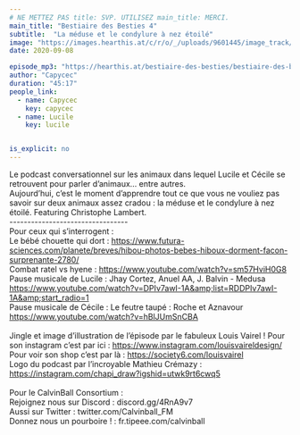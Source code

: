 ```yaml
---
# NE METTEZ PAS title: SVP. UTILISEZ main_title: MERCI.
main_title: "Bestiaire des Besties 4"
subtitle:  "La méduse et le condylure à nez étoilé"
image: "https://images.hearthis.at/c/r/o/_/uploads/9601445/image_track/5106760/w1400_h1400_q70_m1599598299----cropped_1599598297703.jpg"
date: 2020-09-08

episode_mp3: "https://hearthis.at/bestiaire-des-besties/bestiaire-des-besties-4-la-meduse-et-le-condylure-a-nez-etoile/listen.mp3?s=iGH"
author: "Capycec"
duration: "45:17"
people_link: 
  - name: Capycec
    key: capycec
  - name: Lucile
    key: lucile


is_explicit: no
---
```


<PodcastHeader/>

<!-- ECRIRE LA DESCRIPTION DE L'EPISODE SOUS CETTE LIGNE -->
Le podcast conversationnel sur les animaux dans lequel Lucile et Cécile se retrouvent pour parler d’animaux… entre autres. <br>Aujourd’hui, c’est le moment d’apprendre tout ce que vous ne vouliez pas savoir sur deux animaux assez cradou : la méduse et le condylure à nez étoilé. Featuring Christophe Lambert.<br>---------------------------------<br>Pour ceux qui s’interrogent :<br>Le bébé chouette qui dort : https://www.futura-sciences.com/planete/breves/hibou-photos-bebes-hiboux-dorment-facon-surprenante-2780/<br>Combat ratel vs hyene : https://www.youtube.com/watch?v=sm57HviH0G8<br>Pause musicale de Lucile : Jhay Cortez, Anuel AA, J. Balvin - Medusa https://www.youtube.com/watch?v=DPIv7awI-1A&amp;list=RDDPIv7awI-1A&amp;start_radio=1<br>Pause musicale de Cécile : Le feutre taupé : Roche et Aznavour https://www.youtube.com/watch?v=hBlJUmSnCBA<br><br>Jingle et image d’illustration de l’épisode par le fabuleux Louis Vairel ! Pour son instagram c’est par ici : https://www.instagram.com/louisvaireldesign/<br>Pour voir son shop c’est par là : https://society6.com/louisvairel<br>Logo du podcast par l’incroyable Mathieu Crémazy : https://instagram.com/chapi_draw?igshid=utwk9rt6cwq5<br><br>Pour le CalvinBall Consortium :<br>Rejoignez nous sur Discord : discord.gg/4RnA9v7<br>Aussi sur Twitter : twitter.com/Calvinball_FM<br>Donnez nous un pourboire ! : fr.tipeee.com/calvinball

